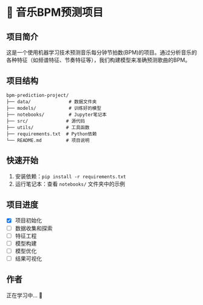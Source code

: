 # 🎵 音乐BPM预测项目

## 项目简介
这是一个使用机器学习技术预测音乐每分钟节拍数(BPM)的项目。通过分析音乐的各种特征（如频谱特征、节奏特征等），我们构建模型来准确预测歌曲的BPM。

## 项目结构
```
bpm-prediction-project/
├── data/              # 数据文件夹
├── models/            # 训练好的模型
├── notebooks/         # Jupyter笔记本
├── src/              # 源代码
├── utils/            # 工具函数
├── requirements.txt  # Python依赖
└── README.md         # 项目说明
```

## 快速开始
1. 安装依赖：`pip install -r requirements.txt`
2. 运行笔记本：查看 `notebooks/` 文件夹中的示例

## 项目进度
- [x] 项目初始化
- [ ] 数据收集和探索
- [ ] 特征工程
- [ ] 模型构建
- [ ] 模型优化
- [ ] 结果可视化

## 作者
正在学习中... 🎯
